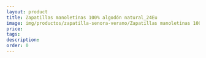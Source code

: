 ```yaml
---
layout: product
title: Zapatillas manoletinas 100% algodón natural_24Eu
image: img/productos/zapatilla-senora-verano/Zapatillas manoletinas 100% algodón natural_24Eu.webp
price: 
tags: 
description: 
order: 0
---
```

